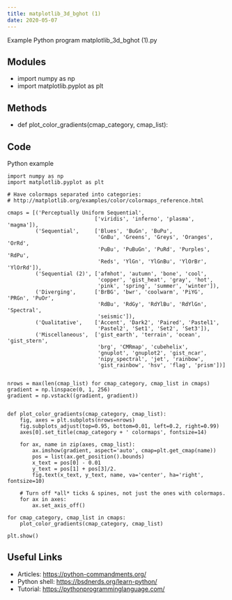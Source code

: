 ```yaml
---
title: matplotlib_3d_bghot (1)
date: 2020-05-07
---
```

Example Python program matplotlib_3d_bghot (1).py

## Modules

* import numpy as np
* import matplotlib.pyplot as plt

## Methods

* def plot_color_gradients(cmap_category, cmap_list):

## Code

Python example

    import numpy as np
    import matplotlib.pyplot as plt
    
    # Have colormaps separated into categories:
    # http://matplotlib.org/examples/color/colormaps_reference.html
    
    cmaps = [('Perceptually Uniform Sequential',
                                ['viridis', 'inferno', 'plasma', 'magma']),
             ('Sequential',     ['Blues', 'BuGn', 'BuPu',
                                 'GnBu', 'Greens', 'Greys', 'Oranges', 'OrRd',
                                 'PuBu', 'PuBuGn', 'PuRd', 'Purples', 'RdPu',
                                 'Reds', 'YlGn', 'YlGnBu', 'YlOrBr', 'YlOrRd']),
             ('Sequential (2)', ['afmhot', 'autumn', 'bone', 'cool',
                                 'copper', 'gist_heat', 'gray', 'hot',
                                 'pink', 'spring', 'summer', 'winter']),
             ('Diverging',      ['BrBG', 'bwr', 'coolwarm', 'PiYG', 'PRGn', 'PuOr',
                                 'RdBu', 'RdGy', 'RdYlBu', 'RdYlGn', 'Spectral',
                                 'seismic']),
             ('Qualitative',    ['Accent', 'Dark2', 'Paired', 'Pastel1',
                                 'Pastel2', 'Set1', 'Set2', 'Set3']),
             ('Miscellaneous',  ['gist_earth', 'terrain', 'ocean', 'gist_stern',
                                 'brg', 'CMRmap', 'cubehelix',
                                 'gnuplot', 'gnuplot2', 'gist_ncar',
                                 'nipy_spectral', 'jet', 'rainbow',
                                 'gist_rainbow', 'hsv', 'flag', 'prism'])]
    
    
    nrows = max(len(cmap_list) for cmap_category, cmap_list in cmaps)
    gradient = np.linspace(0, 1, 256)
    gradient = np.vstack((gradient, gradient))
    
    
    def plot_color_gradients(cmap_category, cmap_list):
        fig, axes = plt.subplots(nrows=nrows)
        fig.subplots_adjust(top=0.95, bottom=0.01, left=0.2, right=0.99)
        axes[0].set_title(cmap_category + ' colormaps', fontsize=14)
    
        for ax, name in zip(axes, cmap_list):
            ax.imshow(gradient, aspect='auto', cmap=plt.get_cmap(name))
            pos = list(ax.get_position().bounds)
            x_text = pos[0] - 0.01
            y_text = pos[1] + pos[3]/2.
            fig.text(x_text, y_text, name, va='center', ha='right', fontsize=10)
    
        # Turn off *all* ticks & spines, not just the ones with colormaps.
        for ax in axes:
            ax.set_axis_off()
    
    for cmap_category, cmap_list in cmaps:
        plot_color_gradients(cmap_category, cmap_list)
    
    plt.show()

## Useful Links

- Articles: https://python-commandments.org/
- Python shell: https://bsdnerds.org/learn-python/
- Tutorial: https://pythonprogramminglanguage.com/
